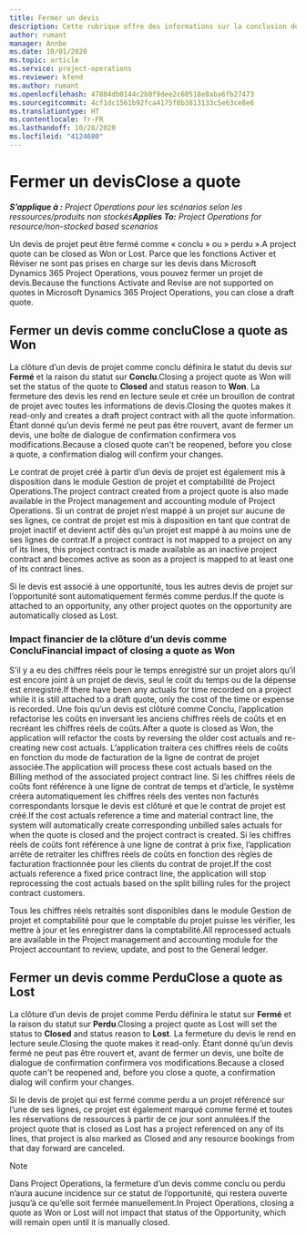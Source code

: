 ```yaml
---
title: Fermer un devis
description: Cette rubrique offre des informations sur la conclusion des devis dans Project Operations.
author: rumant
manager: Annbe
ms.date: 10/01/2020
ms.topic: article
ms.service: project-operations
ms.reviewer: kfend
ms.author: rumant
ms.openlocfilehash: 47804db0144c2b0f9dee2c60518e8aba6fb27473
ms.sourcegitcommit: 4cf1dc1561b92fca4175f0b3813133c5e63ce8e6
ms.translationtype: HT
ms.contentlocale: fr-FR
ms.lasthandoff: 10/28/2020
ms.locfileid: "4124680"
---
```

# <a name="close-a-quote"></a><span data-ttu-id="77dd3-103">Fermer un devis</span><span class="sxs-lookup"><span data-stu-id="77dd3-103">Close a quote</span></span>

<span data-ttu-id="77dd3-104">_**S’applique à :** Project Operations pour les scénarios selon les ressources/produits non stockés_</span><span class="sxs-lookup"><span data-stu-id="77dd3-104">_**Applies To:** Project Operations for resource/non-stocked based scenarios_</span></span>

<span data-ttu-id="77dd3-105">Un devis de projet peut être fermé comme « conclu » ou » perdu ».</span><span class="sxs-lookup"><span data-stu-id="77dd3-105">A project quote can be closed as Won or Lost.</span></span> <span data-ttu-id="77dd3-106">Parce que les fonctions Activer et Réviser ne sont pas prises en charge sur les devis dans Microsoft Dynamics 365 Project Operations, vous pouvez fermer un projet de devis.</span><span class="sxs-lookup"><span data-stu-id="77dd3-106">Because the functions Activate and Revise are not supported on quotes in Microsoft Dynamics 365 Project Operations, you can close a draft quote.</span></span>

## <a name="close-a-quote-as-won"></a><span data-ttu-id="77dd3-107">Fermer un devis comme conclu</span><span class="sxs-lookup"><span data-stu-id="77dd3-107">Close a quote as Won</span></span>

<span data-ttu-id="77dd3-108">La clôture d’un devis de projet comme conclu définira le statut du devis sur **Fermé** et la raison du statut sur **Conclu**.</span><span class="sxs-lookup"><span data-stu-id="77dd3-108">Closing a project quote as Won will set the status of the quote to **Closed** and status reason to **Won**.</span></span> <span data-ttu-id="77dd3-109">La fermeture des devis les rend en lecture seule et crée un brouillon de contrat de projet avec toutes les informations de devis.</span><span class="sxs-lookup"><span data-stu-id="77dd3-109">Closing the quotes makes it read-only and creates a draft project contract with all the quote information.</span></span> <span data-ttu-id="77dd3-110">Étant donné qu’un devis fermé ne peut pas être rouvert, avant de fermer un devis, une boîte de dialogue de confirmation confirmera vos modifications.</span><span class="sxs-lookup"><span data-stu-id="77dd3-110">Because a closed quote can't be reopened, before you close a quote, a confirmation dialog will confirm your changes.</span></span>

<span data-ttu-id="77dd3-111">Le contrat de projet créé à partir d’un devis de projet est également mis à disposition dans le module Gestion de projet et comptabilité de Project Operations.</span><span class="sxs-lookup"><span data-stu-id="77dd3-111">The project contract created from a project quote is also made available in the Project management and accounting module of Project Operations.</span></span> <span data-ttu-id="77dd3-112">Si un contrat de projet n’est mappé à un projet sur aucune de ses lignes, ce contrat de projet est mis à disposition en tant que contrat de projet inactif et devient actif dès qu’un projet est mappé à au moins une de ses lignes de contrat.</span><span class="sxs-lookup"><span data-stu-id="77dd3-112">If a project contract is not mapped to a project on any of its lines, this project contract is made available as an inactive project contract and becomes active as soon as a project is mapped to at least one of its contract lines.</span></span>

<span data-ttu-id="77dd3-113">Si le devis est associé à une opportunité, tous les autres devis de projet sur l’opportunité sont automatiquement fermés comme perdus.</span><span class="sxs-lookup"><span data-stu-id="77dd3-113">If the quote is attached to an opportunity, any other project quotes on the opportunity are automatically closed as Lost.</span></span>

### <a name="financial-impact-of-closing-a-quote-as-won"></a><span data-ttu-id="77dd3-114">Impact financier de la clôture d’un devis comme Conclu</span><span class="sxs-lookup"><span data-stu-id="77dd3-114">Financial impact of closing a quote as Won</span></span>

<span data-ttu-id="77dd3-115">S’il y a eu des chiffres réels pour le temps enregistré sur un projet alors qu’il est encore joint à un projet de devis, seul le coût du temps ou de la dépense est enregistré.</span><span class="sxs-lookup"><span data-stu-id="77dd3-115">If there have been any actuals for time recorded on a project while it is still attached to a draft quote, only the cost of the time or expense is recorded.</span></span> <span data-ttu-id="77dd3-116">Une fois qu’un devis est clôturé comme Conclu, l’application refactorise les coûts en inversant les anciens chiffres réels de coûts et en recréant les chiffres réels de coûts.</span><span class="sxs-lookup"><span data-stu-id="77dd3-116">After a quote is closed as Won, the application will refactor the costs by reversing the older cost actuals and re-creating new cost actuals.</span></span> <span data-ttu-id="77dd3-117">L’application traitera ces chiffres réels de coûts en fonction du mode de facturation de la ligne de contrat de projet associée.</span><span class="sxs-lookup"><span data-stu-id="77dd3-117">The application will process these cost actuals based on the Billing method of the associated project contract line.</span></span> <span data-ttu-id="77dd3-118">Si les chiffres réels de coûts font référence à une ligne de contrat de temps et d’article, le système créera automatiquement les chiffres réels des ventes non facturés correspondants lorsque le devis est clôturé et que le contrat de projet est créé.</span><span class="sxs-lookup"><span data-stu-id="77dd3-118">If the cost actuals reference a time and material contract line, the system will automatically create corresponding unbilled sales actuals for when the quote is closed and the project contract is created.</span></span> <span data-ttu-id="77dd3-119">Si les chiffres réels de coûts font référence à une ligne de contrat à prix fixe, l’application arrête de retraiter les chiffres réels de coûts en fonction des règles de facturation fractionnée pour les clients du contrat de projet.</span><span class="sxs-lookup"><span data-stu-id="77dd3-119">If the cost actuals reference a fixed price contract line, the application will stop reprocessing the cost actuals based on the split billing rules for the project contract customers.</span></span>

<span data-ttu-id="77dd3-120">Tous les chiffres réels retraités sont disponibles dans le module Gestion de projet et comptabilité pour que le comptable du projet puisse les vérifier, les mettre à jour et les enregistrer dans la comptabilité.</span><span class="sxs-lookup"><span data-stu-id="77dd3-120">All reprocessed actuals are available in the Project management and accounting module for the Project accountant to review, update, and post to the General ledger.</span></span> 

## <a name="close-a-quote-as-lost"></a><span data-ttu-id="77dd3-121">Fermer un devis comme Perdu</span><span class="sxs-lookup"><span data-stu-id="77dd3-121">Close a quote as Lost</span></span>

<span data-ttu-id="77dd3-122">La clôture d’un devis de projet comme Perdu définira le statut sur **Fermé** et la raison du statut sur **Perdu**.</span><span class="sxs-lookup"><span data-stu-id="77dd3-122">Closing a project quote as Lost will set the status to **Closed** and status reason to **Lost**.</span></span> <span data-ttu-id="77dd3-123">La fermeture du devis le rend en lecture seule.</span><span class="sxs-lookup"><span data-stu-id="77dd3-123">Closing the quote makes it read-only.</span></span> <span data-ttu-id="77dd3-124">Étant donné qu’un devis fermé ne peut pas être rouvert et, avant de fermer un devis, une boîte de dialogue de confirmation confirmera vos modifications.</span><span class="sxs-lookup"><span data-stu-id="77dd3-124">Because a closed quote can't be reopened and, before you close a quote, a confirmation dialog will confirm your changes.</span></span>

<span data-ttu-id="77dd3-125">Si le devis de projet qui est fermé comme perdu a un projet référencé sur l’une de ses lignes, ce projet est également marqué comme fermé et toutes les réservations de ressources à partir de ce jour sont annulées.</span><span class="sxs-lookup"><span data-stu-id="77dd3-125">If the project quote that is closed as Lost has a project referenced on any of its lines, that project is also marked as Closed and any resource bookings from that day forward are canceled.</span></span>

> [!NOTE]
> <span data-ttu-id="77dd3-126">Dans Project Operations, la fermeture d’un devis comme conclu ou perdu n’aura aucune incidence sur ce statut de l’opportunité, qui restera ouverte jusqu’à ce qu’elle soit fermée manuellement.</span><span class="sxs-lookup"><span data-stu-id="77dd3-126">In Project Operations, closing a quote as Won or Lost will not impact that status of the Opportunity, which will remain open until it is manually closed.</span></span>
